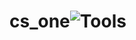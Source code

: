 # cs_one![Tools](https://user-images.githubusercontent.com/88810031/129127992-50775be1-617c-4634-a925-e8c510ae8349.png)
